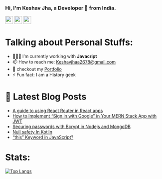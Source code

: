 ### Hi, I'm Keshav Jha, a Developer 🚀 from India.
<p>
<a href="https://twitter.com/keshavkumar2678"><img src="https://aleen42.github.io/badges/src/twitter.svg" height=25></a> 
<a href="https://medium.com/@keshavjhaa2678"><img src="https://aleen42.github.io/badges/src/medium.svg" height=25></a> 
<a href="https://www.linkedin.com/in/keshavjha007/"><img src="https://img.shields.io/badge/linkedin-%230077B5.svg?&style=for-the-badge&logo=linkedin&logoColor=white" height=25>
 </a> 
</p>
  
# Talking about Personal Stuffs:

- 👨🏽‍💻 I’m currently working with **Javacript**
- 📫 How to reach me: Keshavjhaa2678@gmail.com 
- 👋  checkout my <a href="https://keshavjha.netlify.app">Portfolio</a>
- ⚡ Fun fact: I am a History geek

# 📩 Latest Blog Posts 
<!-- BLOG-POST-LIST:START -->
- [A guide to using React Router in React apps](https://rylexr2678.hashnode.dev/a-guide-to-using-react-router-in-react-apps)
- [How to Implement “Sign in with Google” in Your MERN Stack App with JWT](https://rylexr2678.hashnode.dev/how-to-implement-sign-in-with-google-in-your-mern-stack-app-with-jwt)
- [Securing passwords with Bcrypt in Nodejs and MongoDB](https://rylexr2678.hashnode.dev/securing-passwords-with-bcrypt-in-nodejs-and-mongodb)
- [Null safety In Kotlin](https://rylexr2678.hashnode.dev/null-safety-in-kotlin)
- [“this” Keyword in JavaScript?](https://rylexr2678.hashnode.dev/this-keyword-in-javascript)
<!-- BLOG-POST-LIST:END -->



 # Stats:

[![Top Langs](https://github-readme-stats.vercel.app/api/top-langs/?username=keshav304&layout=compact)](https://github.com/keshav304/keshav304)
